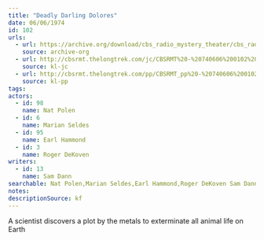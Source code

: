 ```yaml
---
title: "Deadly Darling Dolores"
date: 06/06/1974
id: 102
urls: 
  - url: https://archive.org/download/cbs_radio_mystery_theater/cbs_radio_mystery_theater-0101-0150.zip/cbs_radio_mystery_theater-0101-0150%2Fcbsrmt_0102_deadly_darling_delores.mp3
    source: archive-org
  - url: http://cbsrmt.thelongtrek.com/jc/CBSRMT%20-%20740606%200102%20Darling,%20Deadly%20Delores%20vbr%20df%20buzz_jc.mp3
    source: kl-jc
  - url: http://cbsrmt.thelongtrek.com/pp/CBSRMT_pp%20-%20740606%200102%20Darling%20Deadly%20Dolores.mp3
    source: kl-pp
tags: 
actors:  
  - id: 98
    name: Nat Polen  
  - id: 6
    name: Marian Seldes  
  - id: 95
    name: Earl Hammond  
  - id: 3
    name: Roger DeKoven
writers:  
  - id: 13
    name: Sam Dann
searchable: Nat Polen,Marian Seldes,Earl Hammond,Roger DeKoven Sam Dann
notes: 
descriptionSource: kf
---
```

A scientist discovers a plot by the metals to exterminate all animal life on Earth
